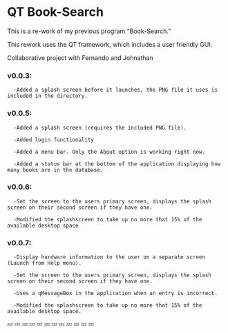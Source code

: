 # QT Book-Search


This is a re-work of my previous program "Book-Search."

This rework uses the QT framework, which includes a user friendly GUI.

Collaborative project with Fernando and Johnathan



### v0.0.3:
      -Added a splash screen before it launches, the PNG file it uses is included in the directory.

### v0.0.5:

      -Added a splash screen (requires the included PNG file).
      
      -Added login functionality
      
      -Added a menu bar. Only the About option is working right now.
      
      -Added a status bar at the bottom of the application displaying how many books are in the database.
      

### v0.0.6:

      -Set the screen to the users primary screen, displays the splash screen on their second screen if they have one.
      
      -Modified the splashscreen to take up no more that 15% of the available desktop space
      
### v0.0.7:
      -Display hardware information to the user on a separate screen (Launch from Help menu).
      
      -Set the screen to the users primary screen, displays the splash screen on their second screen if they have one.
      
      -Uses a qMessageBox in the application when an entry is incorrect.
      
      -Modified the splashscreen to take up no more that 15% of the available desktop space.

:zzz: :zzz: :zzz: :zzz: :zzz: :zzz: :zzz: :zzz: :zzz: :zzz: :zzz: :zzz:
